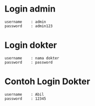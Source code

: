 # Login admin
```
username    : admin
password    : admin123
```

# Login dokter
```
username    : nama dokter
password    : password

```

# Contoh Login Dokter
```
username    : Abil
password    : 12345

```


